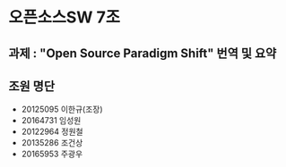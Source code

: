 오픈소스SW 7조
=============


과제 : "Open Source Paradigm Shift" 번역 및 요약
---------------------------------------------


조원 명단
--------
* 20125095 이한규(조장)
* 20164731 임성원
* 20122964 정원철
* 20135286 조건상
* 20165953 주광우
